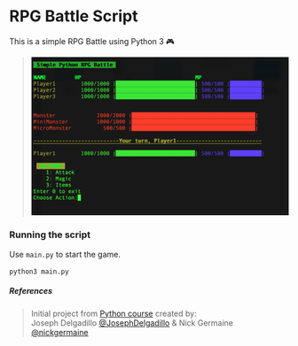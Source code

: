 # RPG Battle Script
This is a simple RPG Battle using Python 3  :video_game:


> ![screenshots](screenshot2.png)


### Running the script
Use `main.py` to start the game.

```
python3 main.py
```

##### References
> Initial project from [Python course](https://jtdigital.teachable.com/) created by:<br/> 
Joseph Delgadillo [@JosephDelgadillo](https://github.com/JosephDelgadillo/) 
& Nick Germaine [@nickgermaine](https://github.com/nickgermaine/)
